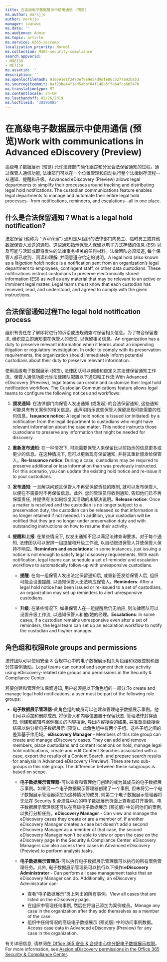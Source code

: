 ```yaml
---
title: 在高级电子数据展示中使用通信 (预览)
ms.author: markjjo
author: markjjo
manager: laurawi
ms.date: ''
ms.audience: Admin
ms.topic: article
ms.service: O365-seccomp
localization_priority: Normal
ms.collection: M365-security-compliance
search.appverid:
- MOE150
- MET150
ms.assetid: ''
description: ''
ms.openlocfilehash: 916691e1f2470ef9e9e54d9dfe06c5277a92ba53
ms.sourcegitcommit: baf23be44f1ed5abbf84f140b5ffa64fce605478
ms.translationtype: MT
ms.contentlocale: zh-CN
ms.lasthandoff: 02/26/2019
ms.locfileid: "30296085"
---
```

# <a name="work-with-communications-in-advanced-ediscovery-preview"></a><span data-ttu-id="760a6-102">在高级电子数据展示中使用通信 (预览)</span><span class="sxs-lookup"><span data-stu-id="760a6-102">Work with communications in Advanced eDiscovery (Preview)</span></span>

<span data-ttu-id="760a6-p101">高级电子数据展示 (预览) 允许法律部门简化跟踪和分发合法保留通知的过程。通过保管人通信功能, 法律部门可以在一个位置管理和自动执行整个法律封存流程--从通知、提醒和升级。</span><span class="sxs-lookup"><span data-stu-id="760a6-p101">Advanced eDiscovery (Preview) allows legal departments to simplify their processes around tracking and distributing legal hold notifications. The custodian communications feature enables legal departments to manage and automate their entire legal hold processes--from notifications, reminders, and escalations--all in one place.</span></span>

## <a name="what-is-a-legal-hold-notification"></a><span data-ttu-id="760a6-105">什么是合法保留通知？</span><span class="sxs-lookup"><span data-stu-id="760a6-105">What is a legal hold notification?</span></span>

<span data-ttu-id="760a6-p102">法定保留 (也称为 "*诉讼保留*") 通知是从组织的法律部门向员工、临时员工或其他数据保管人发送的通知。这些通知指示保管人保留以电子方式存储的信息 (ESI) 以及可能与活跃或即将发生的法律事务相关的任何材料。法律团队必须知道, 每个保管人都已收到、阅读和理解, 并同意遵守给定的说明。</span><span class="sxs-lookup"><span data-stu-id="760a6-p102">A legal hold (also known as a *litigation hold*) notice is a notification sent from an organization’s legal department to employees, contingent staff, or other data custodians. These notifications instruct custodians to preserve electronically stored information (ESI) as well as any material that may be relevant to an active or imminent legal matter. Legal teams must know that each custodian has received, read, and understood, and agreed to comply with the given instructions.</span></span>

## <a name="the-legal-hold-notification-process"></a><span data-ttu-id="760a6-109">合法保留通知过程</span><span class="sxs-lookup"><span data-stu-id="760a6-109">The legal hold notification process</span></span>

<span data-ttu-id="760a6-p103">组织有责任在了解即将进行的诉讼或法规调查时保留相关信息。为了符合保留要求, 组织应立即通知潜在保管人的责任, 以保留相关信息。</span><span class="sxs-lookup"><span data-stu-id="760a6-p103">An organization has a duty to preserve relevant information when it learns about an impending litigation or regulatory investigation. In order to comply with its preservation requirements, the organization should immediately inform potential custodians about their duty to preserve relevant information.</span></span> 

<span data-ttu-id="760a6-p104">使用高级电子数据展示 (预览), 法律团队可以创建和自定义其法律保留通知工作流。保管人通信功能允许法律团队配置以下通知和工作流:</span><span class="sxs-lookup"><span data-stu-id="760a6-p104">With Advanced eDiscovery (Preview), legal teams can create and customize their legal hold notification workflow. The Custodian Communications feature allows legal teams to configure the following notices and workflows:</span></span>

1. <span data-ttu-id="760a6-p105">**颁发通知**: 在法律部门向保管人发出通知 (或发起) 的合法保留通知, 这些通知可能具有有关案例的相关信息。此声明指示这些保管人保留发现可能需要的任何信息。</span><span class="sxs-lookup"><span data-stu-id="760a6-p105">**Issuance notice**: A legal hold notice is issued (or initiated) by a notification from the legal department to custodians who might have relevant information about the case matter. This notice instructs those custodians to preserve any information that might be needed for discovery.</span></span> 
   
2.  <span data-ttu-id="760a6-p106">**重新发布通知**: 在一种情况下, 可能需要保管人来保留比以前指示的信息更多或更少的信息。在这种情况下, 您可以更新现有保留通知, 并将其重新颁发给保管人。</span><span class="sxs-lookup"><span data-stu-id="760a6-p106">**Re-Issuance notice**: During a case, custodians may be required to preserve additional or less information than was previously instructed. For this scenario, you can update the existing hold notice and re-issue it to your custodians.</span></span>

3.  <span data-ttu-id="760a6-p107">**发布通知**: 一旦解决问题且保管人不再受保留责任的限制, 就可以发布保管人, 以便在不需要时不再保留信息。此外, 您的管理员将收到通知, 告知他们已不再保留责任, 并提供有关如何恢复其活动的未解决说明。</span><span class="sxs-lookup"><span data-stu-id="760a6-p107">**Release notice**: Once a matter is resolved and the custodian is no longer subject to a preservation duty, the custodian can be released so that information is no longer retained if not needed. In addition, your custodian will be notified that they are no longer under preservation duty and with outstanding instructions on how to resume their activity.</span></span>

4. <span data-ttu-id="760a6-p108">**提醒和上报**: 在某些情况下, 仅发出通知不足以满足法律查询要求。对于每个通知, 法律团队可以安排一组提醒和升级工作流, 以自动跟进保管人并使保管人保持不响应。</span><span class="sxs-lookup"><span data-stu-id="760a6-p108">**Reminders and escalations**: In some instances, just issuing a notice is not enough to satisfy legal discovery requirements. With each notification, legal teams can schedule a set of reminder and escalation workflows to automatically follow-up with unresponsive custodians.</span></span>

    - <span data-ttu-id="760a6-122">**提醒**: 在向一组保管人发出法定保留通知后, 或重新签发给保管人后, 组织可能会设置提醒, 以通知保管人无法响应保管人。</span><span class="sxs-lookup"><span data-stu-id="760a6-122">**Reminders**:  After a legal hold notice has been issued or re-issued to a set of custodians, an organization may set up reminders to alert unresponsive custodians.</span></span> 

    - <span data-ttu-id="760a6-123">**升级**: 在某些情况下, 如果保管人在一组提醒后仍无响应, 则法律团队可以设置升级工作流, 以通知保管人和他/她的经理。</span><span class="sxs-lookup"><span data-stu-id="760a6-123">**Escalations**: In some cases, if a custodian remains unresponsive even after a set of reminders, the legal team can set up an escalation workflow to notify the custodian and his/her manager.</span></span>

## <a name="role-groups-and-permissions"></a><span data-ttu-id="760a6-124">角色组和权限</span><span class="sxs-lookup"><span data-stu-id="760a6-124">Role groups and permissions</span></span> 

<span data-ttu-id="760a6-125">法律团队可以使用安全 & 合规中心中的电子数据展示相关角色组和权限控制和细分其事例活动。</span><span class="sxs-lookup"><span data-stu-id="760a6-125">Legal teams can control and segment their case activity using eDiscovery-related role groups and permissions in the Security & Compliance Center.</span></span> 

<span data-ttu-id="760a6-126">若要创建和管理合法保留通知, 用户必须是以下角色组的一部分:</span><span class="sxs-lookup"><span data-stu-id="760a6-126">To create and manage legal hold notifications, a user must be part of the following role groups:</span></span>

- <span data-ttu-id="760a6-p109">**电子数据展示管理器**-此角色组的成员可以创建和管理电子数据展示事例。他们可以添加和删除成员, 将保管人和内容位置置于保留状态, 管理法律封存通知, 创建和编辑与案例相关的内容搜索, 导出内容搜索的结果, 并准备高级搜索结果以供分析电子数据展示 (预览)。此角色组中有两个子组。这些子组之间的差异基于作用域。</span><span class="sxs-lookup"><span data-stu-id="760a6-p109">**eDiscovery Manager** - Members of this role group can create and manage eDiscovery cases. They can add and remove members, place custodians and content locations on hold, manage legal hold notifications, create and edit Content Searches associated with a case, export the results of a Content Search, and prepare search results for analysis in Advanced eDiscovery (Preview). There are two sub-groups in this role group. The difference between these subgroups is based on scope.</span></span>

  - <span data-ttu-id="760a6-p110">**电子数据展示管理器**-可以查看和管理他们创建的或为其成员的电子数据展示事例。如果另一个电子数据展示管理器创建了一个事例, 但未将另一个电子数据展示管理器添加为这种情况的成员, 则第二个电子数据展示管理器将无法在 Security & 合规性中心的电子数据展示页面上查看或打开事例。电子数据展示管理器还可以在高级电子数据展示 (预览版) 中访问他们的案例, 以执行分析任务。</span><span class="sxs-lookup"><span data-stu-id="760a6-p110">**eDiscovery Manager** - Can view and manage the eDiscovery cases they create or are a member of. If another eDiscovery Manager creates a case but doesn't add a second eDiscovery Manager as a member of that case, the second eDiscovery Manager won't be able to view or open the case on the eDiscovery page in the Security & Compliance Center. eDiscovery Managers can also access their cases in Advanced eDiscovery (Preview) to perform analysis tasks.</span></span>

  - <span data-ttu-id="760a6-p111">**电子数据展示管理员**-可以执行电子数据展示管理器可以执行的所有案例管理任务。此外, 电子数据展示管理员可以执行以下操作:</span><span class="sxs-lookup"><span data-stu-id="760a6-p111">**eDiscovery Administrator** - Can perform all case management tasks that an eDiscovery Manager can do. Additionally, an eDiscovery Administrator can:</span></span>
    
    - <span data-ttu-id="760a6-136">查看“电子数据展示”页上列出的所有事例。</span><span class="sxs-lookup"><span data-stu-id="760a6-136">View all cases that are listed on the eDiscovery page.</span></span>
    - <span data-ttu-id="760a6-137">在组织中管理任何事例, 然后在将自己添加为案例成员。</span><span class="sxs-lookup"><span data-stu-id="760a6-137">Manage any case in the organization after they add themselves as a member of the case.</span></span>
    - <span data-ttu-id="760a6-138">组织中任何情况的高级电子数据展示 (预览版) 中的访问事例数据。</span><span class="sxs-lookup"><span data-stu-id="760a6-138">Access case data in Advanced eDiscovery (Preview) for any case in the organization.</span></span>

<span data-ttu-id="760a6-139">有关详细信息, 请参阅[在 Office 365 安全 & 合规中心中分配电子数据展示权限](../assign-ediscovery-permissions.md)。</span><span class="sxs-lookup"><span data-stu-id="760a6-139">For more information, see [Assign eDiscovery permissions in the Office 365 Security & Compliance Center](../assign-ediscovery-permissions.md).</span></span>